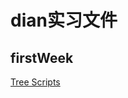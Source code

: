 # dian实习文件

## firstWeek
[Tree Scripts](https://github.com/genius-rabbit/dianStudy/tree/master/firstWeek)